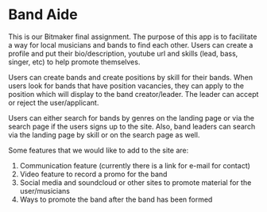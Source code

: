 # Band Aide

This is our Bitmaker final assignment.  The purpose of this app is to facilitate a way for local musicians and bands to find each other.  Users can create a profile and put their bio/description, youtube url and skills (lead, bass, singer, etc) to help promote themselves.

Users can create bands and create positions by skill for their bands.  When users look for bands that have position vacancies, they can apply to the position which will display to the band creator/leader.  The leader can accept or reject the user/applicant.  

Users can either search for bands by genres on the landing page or via the search page if the users signs up to the site.  Also, band leaders can search via the landing page by skill or on the search page as well.

Some features that we would like to add to the site are:

1. Communication feature (currently there is a link for e-mail for contact)
2. Video feature to record a promo for the band
3. Social media and soundcloud or other sites to promote material for the user/musicians
4. Ways to promote the band after the band has been formed
